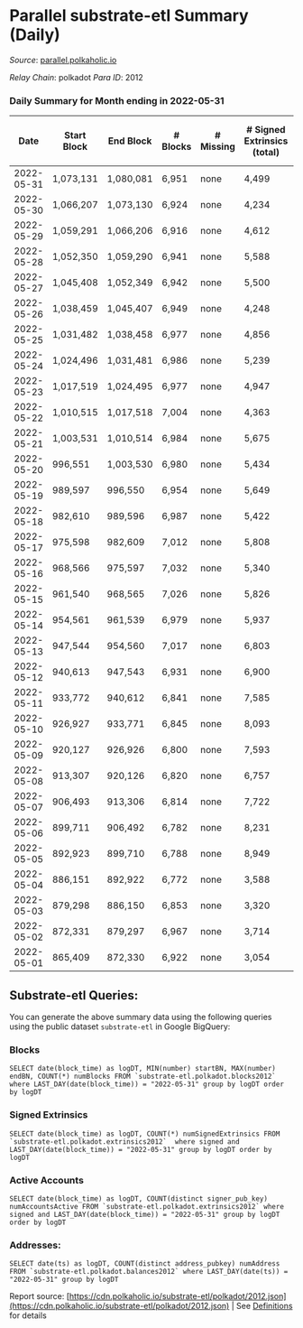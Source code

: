 # Parallel substrate-etl Summary (Daily)

_Source_: [parallel.polkaholic.io](https://parallel.polkaholic.io)

*Relay Chain*: polkadot
*Para ID*: 2012



### Daily Summary for Month ending in 2022-05-31


| Date | Start Block | End Block | # Blocks | # Missing | # Signed Extrinsics (total) | # Active Accounts | # Addresses with Balances | # Events | # Transfers | # XCM Transfers In | # XCM Transfers Out |
| ---- | ----------- | --------- | -------- | --------- | --------------------------- | ----------------- | ------------------------- | -------- | ----------- | ------------------ | ------------------- |
| 2022-05-31 | 1,073,131 | 1,080,081 | 6,951 | none  | 4,499 | 639 | 38,284 | 52,031 | 9,282 ($2,837,953.98) | 118 ($254,021.64) | 54 ($106,310.20) |
| 2022-05-30 | 1,066,207 | 1,073,130 | 6,924 | none  | 4,234 | 708 | 38,256 | 52,080 | 9,203 ($785,347.12) | 101 ($437,610.50) | 20 ($29,963.45) |
| 2022-05-29 | 1,059,291 | 1,066,206 | 6,916 | none  | 4,612 | 558 | 38,230 | 50,957 | 9,039 ($472,274.97) | 111 ($112,989.76) | 24 ($90,764.84) |
| 2022-05-28 | 1,052,350 | 1,059,290 | 6,941 | none  | 5,588 | 568 | 38,197 | 56,929 | 9,855 ($6,207,410.26) | 96 ($115,034.95) | 37 ($282,661.84) |
| 2022-05-27 | 1,045,408 | 1,052,349 | 6,942 | none  | 5,500 | 659 | 38,178 | 58,956 | 9,899 ($2,173,371.07) | 132 ($122,246.83) | 50 ($204,290.04) |
| 2022-05-26 | 1,038,459 | 1,045,407 | 6,949 | none  | 4,248 | 691 | 38,144 | 52,999 | 9,473 ($885,922.02) | 136 ($1,303,411.88) | 33 ($41,146.73) |
| 2022-05-25 | 1,031,482 | 1,038,458 | 6,977 | none  | 4,856 | 713 | 38,107 | 56,467 | 9,705 ($2,090,842.92) | 155 ($417,525.86) | 34 ($128,920.58) |
| 2022-05-24 | 1,024,496 | 1,031,481 | 6,986 | none  | 5,239 | 773 | 38,056 | 59,156 | 10,251 ($599,585.65) | 198 ($296,076.69) | 60 ($60,643.97) |
| 2022-05-23 | 1,017,519 | 1,024,495 | 6,977 | none  | 4,947 | 763 | 37,999 | 57,782 | 9,765 ($944,099.55) | 178 ($115,744.99) | 20 ($10,257.72) |
| 2022-05-22 | 1,010,515 | 1,017,518 | 7,004 | none  | 4,363 | 646 | 37,939 | 53,171 | 9,761 ($51,520,785.68) | 124 ($207,833.38) | 41 ($18,474.82) |
| 2022-05-21 | 1,003,531 | 1,010,514 | 6,984 | none  | 5,675 | 644 | 37,903 | 61,138 | 11,006 ($18,854,817.83) | 139 ($316,302.20) | 28 ($161,488.59) |
| 2022-05-20 | 996,551 | 1,003,530 | 6,980 | none  | 5,434 | 688 | 37,864 | 60,363 | 10,690 ($17,999,306.15) | 142 ($204,989.88) | 26 ($72,251.51) |
| 2022-05-19 | 989,597 | 996,550 | 6,954 | none  | 5,649 | 711 | 37,809 | 60,876 | 10,536 ($2,044,885.30) | 188 ($406,464.58) | 40 ($236,403.73) |
| 2022-05-18 | 982,610 | 989,596 | 6,987 | none  | 5,422 | 758 | 37,758 | 60,401 | 10,699 ($3,170,833.90) | 185 ($261,844.80) | 44 ($2,125,958.73) |
| 2022-05-17 | 975,598 | 982,609 | 7,012 | none  | 5,808 | 839 | 37,693 | 62,806 | 10,635 ($54,456,155.01) | 217 ($480,855.56) | 40 ($204,244.01) |
| 2022-05-16 | 968,566 | 975,597 | 7,032 | none  | 5,340 | 728 | 37,633 | 59,336 | 10,369 ($711,837.11) | 174 ($115,007.78) | 34 ($73,681.22) |
| 2022-05-15 | 961,540 | 968,565 | 7,026 | none  | 5,826 | 717 | 37,590 | 59,702 | 9,728 ($1,616,346.72) | 164 ($165,432.99) | 43 ($190,457.56) |
| 2022-05-14 | 954,561 | 961,539 | 6,979 | none  | 5,937 | 628 | 37,541 | 60,062 | 9,944 ($1,349,012.93) | 164 ($361,462.22) | 41 ($117,035.62) |
| 2022-05-13 | 947,544 | 954,560 | 7,017 | none  | 6,803 | 766 | 37,502 | 66,188 | 10,927 ($2,803,504.57) | 186 ($387,298.15) | 63 ($127,612.27) |
| 2022-05-12 | 940,613 | 947,543 | 6,931 | none  | 6,900 | 682 | 37,462 | 67,101 | 11,237 ($1,202,319.52) | 245 ($463,041.28) | 93 ($205,865.55) |
| 2022-05-11 | 933,772 | 940,612 | 6,841 | none  | 7,585 | 795 | 37,407 | 71,678 | 11,528 ($20,596,110.13) | 298 ($13,870,908.32) | 140 ($5,819,836.00) |
| 2022-05-10 | 926,927 | 933,771 | 6,845 | none  | 8,093 | 908 | 37,339 | 77,331 | 12,110 ($5,361,021.06) | 320 ($1,909,187.08) | 74 ($110,190.65) |
| 2022-05-09 | 920,127 | 926,926 | 6,800 | none  | 7,593 | 875 | 37,265 | 74,015 | 12,022 ($4,403,256.44) | 362 ($1,208,316.11) | 85 ($262,759.90) |
| 2022-05-08 | 913,307 | 920,126 | 6,820 | none  | 6,757 | 893 | 37,186 | 66,732 | 11,066 ($2,698,888.77) | 351 ($3,577,385.87) | 52 ($1,838,501.11) |
| 2022-05-07 | 906,493 | 913,306 | 6,814 | none  | 7,722 | 1,002 | 37,082 | 70,738 | 11,692 ($7,310,290.32) | 378 ($2,138,676.31) | 68 ($272,068.40) |
| 2022-05-06 | 899,711 | 906,492 | 6,782 | none  | 8,231 | 958 | 36,975 | 72,275 | 11,905 ($4,608,083.61) | 452 ($3,420,601.08) | 71 ($76,277.65) |
| 2022-05-05 | 892,923 | 899,710 | 6,788 | none  | 8,949 | 1,006 | 36,896 | 76,288 | 13,365 ($6,616,787.48) | 534 ($3,598,969.70) | 86 ($184,035.10) |
| 2022-05-04 | 886,151 | 892,922 | 6,772 | none  | 3,588 | 436 | 36,802 | 37,407 | 7,436 ($318,035.35) | 19 ($121,643.80) |   |
| 2022-05-03 | 879,298 | 886,150 | 6,853 | none  | 3,320 | 381 | 36,797 | 35,586 | 6,891 ($4,771,824.96) |   |   |
| 2022-05-02 | 872,331 | 879,297 | 6,967 | none  | 3,714 | 382 | 36,788 | 37,014 | 6,917 ($1,615,998.26) |   |   |
| 2022-05-01 | 865,409 | 872,330 | 6,922 | none  | 3,054 | 312 | 36,785 | 33,561 | 6,106 ($88,344.69) |   |   |

## Substrate-etl Queries:
You can generate the above summary data using the following queries using the public dataset `substrate-etl` in Google BigQuery:


### Blocks
```
SELECT date(block_time) as logDT, MIN(number) startBN, MAX(number) endBN, COUNT(*) numBlocks FROM `substrate-etl.polkadot.blocks2012`  where LAST_DAY(date(block_time)) = "2022-05-31" group by logDT order by logDT
```


### Signed Extrinsics
```
SELECT date(block_time) as logDT, COUNT(*) numSignedExtrinsics FROM `substrate-etl.polkadot.extrinsics2012`  where signed and LAST_DAY(date(block_time)) = "2022-05-31" group by logDT order by logDT
```


### Active Accounts
```
SELECT date(block_time) as logDT, COUNT(distinct signer_pub_key) numAccountsActive FROM `substrate-etl.polkadot.extrinsics2012` where signed and LAST_DAY(date(block_time)) = "2022-05-31" group by logDT order by logDT
```


### Addresses:
```
SELECT date(ts) as logDT, COUNT(distinct address_pubkey) numAddress FROM `substrate-etl.polkadot.balances2012` where LAST_DAY(date(ts)) = "2022-05-31" group by logDT
```



Report source: [https://cdn.polkaholic.io/substrate-etl/polkadot/2012.json](https://cdn.polkaholic.io/substrate-etl/polkadot/2012.json) | See [Definitions](/DEFINITIONS.md) for details
